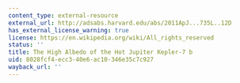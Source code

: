 ```yaml
---
content_type: external-resource
external_url: http://adsabs.harvard.edu/abs/2011ApJ...735L..12D
has_external_license_warning: true
license: https://en.wikipedia.org/wiki/All_rights_reserved
status: ''
title: The High Albedo of the Hot Jupiter Kepler-7 b
uid: 8028fcf4-ecc3-40e6-ac10-346e35c7c927
wayback_url: ''
---
```

